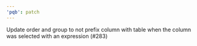 ```yaml
---
'pqb': patch
---
```


Update order and group to not prefix column with table when the column was selected with an expression (#283)
